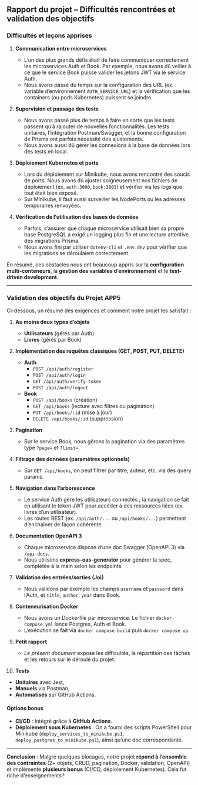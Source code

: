 ## Rapport du projet – Difficultés rencontrées et validation des objectifs

### Difficultés et leçons apprises

1. **Communication entre microservices**  
   - L’un des plus grands défis était de faire communiquer correctement les microservices Auth et Book. Par exemple, nous avons dû veiller à ce que le service Book puisse valider les jetons JWT via le service Auth.  
   - Nous avons passé du temps sur la configuration des URL (ex. variable d’environnement `AUTH_SERVICE_URL`) et la vérification que les containers (ou pods Kubernetes) puissent se joindre.

2. **Supervision et passage des tests**  
   - Nous avons passé plus de temps à faire en sorte que les tests passent qu’à rajouter de nouvelles fonctionnalités. Les tests unitaires, l’intégration Postman/Swagger, et la bonne configuration de Prisma ont parfois nécessité des ajustements.  
   - Nous avons aussi dû gérer les connexions à la base de données lors des tests en local.

3. **Déploiement Kubernetes et ports**  
   - Lors du déploiement sur Minikube, nous avons rencontré des soucis de ports. Nous avons dû ajuster soigneusement nos fichiers de déploiement (ex. `auth:3000`, `book:3001`) et vérifier via les logs que tout était bien exposé.  
   - Sur Minikube, il faut aussi surveiller les NodePorts ou les adresses temporaires renvoyées.

4. **Vérification de l’utilisation des bases de données**  
   - Parfois, s’assurer que chaque microservice utilisait bien sa propre base PostgreSQL a exigé un logging plus fin et une lecture attentive des migrations Prisma.  
   - Nous avons fini par utiliser `dotenv-cli` et `.env.dev` pour vérifier que les migrations se déroulaient correctement.

En résumé, ces obstacles nous ont beaucoup appris sur la **configuration multi-conteneurs**, la **gestion des variables d’environnement** et le **test-driven development**.

---

### Validation des objectifs du Projet APP5

Ci-dessous, un résumé des exigences et comment notre projet les satisfait :

1. **Au moins deux types d’objets**  
   - **Utilisateurs** (gérés par Auth)  
   - **Livres** (gérés par Book)

2. **Implémentation des requêtes classiques (GET, POST, PUT, DELETE)**  
   - **Auth**  
     - `POST /api/auth/register`  
     - `POST /api/auth/login`  
     - `GET /api/auth/verify-token`  
     - `POST /api/auth/logout`  
   - **Book**  
     - `POST /api/books` (création)  
     - `GET /api/books` (lecture avec filtres ou pagination)  
     - `PUT /api/books/:id` (mise à jour)  
     - `DELETE /api/books/:id` (suppression)

3. **Pagination**  
   - Sur le service Book, nous gérons la pagination via des paramètres type `?page=` et `?limit=`.

4. **Filtrage des données (paramètres optionnels)**  
   - Sur `GET /api/books`, on peut filtrer par titre, auteur, etc. via des query params.

5. **Navigation dans l’arborescence**  
   - Le service Auth gère les utilisateurs connectés ; la navigation se fait en utilisant le token JWT pour accéder à des ressources liées (ex. livres d’un utilisateur).  
   - Les routes REST (ex. `/api/auth/...` ou `/api/books/...`) permettent d’enchaîner de façon cohérente.

6. **Documentation OpenAPI 3**  
   - Chaque microservice dispose d’une doc Swagger (OpenAPI 3) via `/api-docs`.  
   - Nous utilisons **express-oas-generator** pour générer la spec, complétée à la main selon les endpoints.

7. **Validation des entrées/sorties (Joi)**  
   - Nous validons par exemple les champs `username` et `password` dans l’Auth, et `title`, `author`, `year` dans Book.

8. **Conteneurisation Docker**  
   - Nous avons un Dockerfile par microservice. Le fichier `docker-compose.yml` lance Postgres, Auth et Book.  
   - L’exécution se fait via `docker compose build` puis `docker compose up`.

9. **Petit rapport**  
   - *Le présent document* expose les difficultés, la répartition des tâches et les retours sur le déroulé du projet.

10. **Tests**  
   - **Unitaires** avec Jest,  
   - **Manuels** via Postman,  
   - **Automatisés** sur GitHub Actions.

#### Options bonus

- **CI/CD** : Intégré grâce à **GitHub Actions**.  
- **Déploiement sous Kubernetes** : On a fourni des scripts PowerShell pour Minikube (`deploy_services_to_minikube.ps1`, `deploy_postgres_to_minikube.ps1`), ainsi qu’une doc correspondante.  

---

**Conclusion** : Malgré quelques blocages, notre projet **répond à l’ensemble des contraintes** (2+ objets, CRUD, pagination, Docker, validation, OpenAPI) et implémente **plusieurs bonus** (CI/CD, déploiement Kubernetes). Cela fut riche d’enseignements !